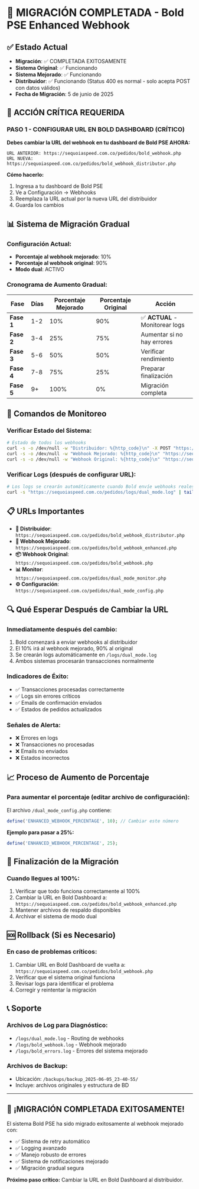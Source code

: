 # 🎉 MIGRACIÓN COMPLETADA - Bold PSE Enhanced Webhook

## ✅ Estado Actual
- **Migración**: ✅ COMPLETADA EXITOSAMENTE
- **Sistema Original**: ✅ Funcionando
- **Sistema Mejorado**: ✅ Funcionando  
- **Distribuidor**: ✅ Funcionando (Status 400 es normal - solo acepta POST con datos válidos)
- **Fecha de Migración**: 5 de junio de 2025

## 🎯 ACCIÓN CRÍTICA REQUERIDA

### **PASO 1 - CONFIGURAR URL EN BOLD DASHBOARD** (CRÍTICO)

**Debes cambiar la URL del webhook en tu dashboard de Bold PSE AHORA:**

```
URL ANTERIOR: https://sequoiaspeed.com.co/pedidos/bold_webhook.php
URL NUEVA:    https://sequoiaspeed.com.co/pedidos/bold_webhook_distributor.php
```

**Cómo hacerlo:**
1. Ingresa a tu dashboard de Bold PSE
2. Ve a Configuración → Webhooks
3. Reemplaza la URL actual por la nueva URL del distribuidor
4. Guarda los cambios

## 📊 Sistema de Migración Gradual

### **Configuración Actual:**
- **Porcentaje al webhook mejorado**: 10%
- **Porcentaje al webhook original**: 90%
- **Modo dual**: ACTIVO

### **Cronograma de Aumento Gradual:**

| Fase | Días | Porcentaje Mejorado | Porcentaje Original | Acción |
|------|------|-------------------|-------------------|---------|
| **Fase 1** | 1-2 | 10% | 90% | ✅ **ACTUAL** - Monitorear logs |
| **Fase 2** | 3-4 | 25% | 75% | Aumentar si no hay errores |
| **Fase 3** | 5-6 | 50% | 50% | Verificar rendimiento |
| **Fase 4** | 7-8 | 75% | 25% | Preparar finalización |
| **Fase 5** | 9+ | 100% | 0% | Migración completa |

## 🔧 Comandos de Monitoreo

### **Verificar Estado del Sistema:**
```bash
# Estado de todos los webhooks
curl -s -o /dev/null -w "Distribuidor: %{http_code}\n" -X POST "https://sequoiaspeed.com.co/pedidos/bold_webhook_distributor.php"
curl -s -o /dev/null -w "Webhook Mejorado: %{http_code}\n" "https://sequoiaspeed.com.co/pedidos/bold_webhook_enhanced.php"
curl -s -o /dev/null -w "Webhook Original: %{http_code}\n" "https://sequoiaspeed.com.co/pedidos/bold_webhook.php"
```

### **Verificar Logs (después de configurar URL):**
```bash
# Los logs se crearán automáticamente cuando Bold envíe webhooks reales
curl -s "https://sequoiaspeed.com.co/pedidos/logs/dual_mode.log" | tail -10
```

## 📋 URLs Importantes

- **🔗 Distribuidor**: `https://sequoiaspeed.com.co/pedidos/bold_webhook_distributor.php`
- **🚀 Webhook Mejorado**: `https://sequoiaspeed.com.co/pedidos/bold_webhook_enhanced.php`  
- **📦 Webhook Original**: `https://sequoiaspeed.com.co/pedidos/bold_webhook.php`
- **📊 Monitor**: `https://sequoiaspeed.com.co/pedidos/dual_mode_monitor.php`
- **⚙️ Configuración**: `https://sequoiaspeed.com.co/pedidos/dual_mode_config.php`

## 🔍 Qué Esperar Después de Cambiar la URL

### **Inmediatamente después del cambio:**
1. Bold comenzará a enviar webhooks al distribuidor
2. El 10% irá al webhook mejorado, 90% al original
3. Se crearán logs automáticamente en `/logs/dual_mode.log`
4. Ambos sistemas procesarán transacciones normalmente

### **Indicadores de Éxito:**
- ✅ Transacciones procesadas correctamente
- ✅ Logs sin errores críticos
- ✅ Emails de confirmación enviados
- ✅ Estados de pedidos actualizados

### **Señales de Alerta:**
- ❌ Errores en logs
- ❌ Transacciones no procesadas
- ❌ Emails no enviados
- ❌ Estados incorrectos

## 📈 Proceso de Aumento de Porcentaje

### **Para aumentar el porcentaje (editar archivo de configuración):**

El archivo `/dual_mode_config.php` contiene:
```php
define('ENHANCED_WEBHOOK_PERCENTAGE', 10); // Cambiar este número
```

**Ejemplo para pasar a 25%:**
```php
define('ENHANCED_WEBHOOK_PERCENTAGE', 25);
```

## 🎯 Finalización de la Migración

### **Cuando llegues al 100%:**
1. Verificar que todo funciona correctamente al 100%
2. Cambiar la URL en Bold Dashboard a: `https://sequoiaspeed.com.co/pedidos/bold_webhook_enhanced.php`
3. Mantener archivos de respaldo disponibles
4. Archivar el sistema de modo dual

## 🆘 Rollback (Si es Necesario)

### **En caso de problemas críticos:**
1. Cambiar URL en Bold Dashboard de vuelta a: `https://sequoiaspeed.com.co/pedidos/bold_webhook.php`
2. Verificar que el sistema original funciona
3. Revisar logs para identificar el problema
4. Corregir y reintentar la migración

## 📞 Soporte

### **Archivos de Log para Diagnóstico:**
- `/logs/dual_mode.log` - Routing de webhooks
- `/logs/bold_webhook.log` - Webhook mejorado
- `/logs/bold_errors.log` - Errores del sistema mejorado

### **Archivos de Backup:**
- Ubicación: `/backups/backup_2025-06-05_23-40-55/`
- Incluye: archivos originales y estructura de BD

---

## 🎊 ¡MIGRACIÓN COMPLETADA EXITOSAMENTE!

El sistema Bold PSE ha sido migrado exitosamente al webhook mejorado con:
- ✅ Sistema de retry automático
- ✅ Logging avanzado  
- ✅ Manejo robusto de errores
- ✅ Sistema de notificaciones mejorado
- ✅ Migración gradual segura

**Próximo paso crítico:** Cambiar la URL en Bold Dashboard al distribuidor.
